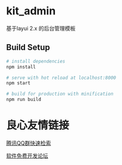 # kit_admin
基于layui 2.x 的后台管理模板

## Build Setup

``` bash
# install dependencies
npm install

# serve with hot reload at localhost:8000
npm start

# build for production with minification
npm run build

```

 # 良心友情链接

[腾讯QQ群快速检索](http://u.720life.cn/s/8cf73f7c)

[软件免费开发论坛](http://u.720life.cn/s/bbb01dc0)